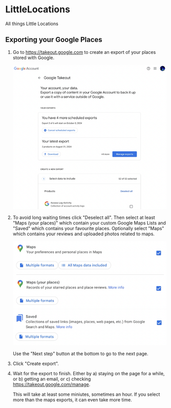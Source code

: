 # LittleLocations

All things Little Locations

## Exporting your Google Places

1. Go to https://takeout.google.com to create an export of your places stored with Google.

   ![Takeout Page](img/takeout_page.png)

2. To avoid long waiting times click "Deselect all". Then select at least "Maps (your places)" which contain your custom Google Maps Lists and "Saved" which contains your favourite places. Optionally select "Maps" which contains your reviews and uploaded photos related to maps.

   ![Takeout Page](img/takeout_maps.png)
   ![Takeout Page](img/takeout_saved.png)

   Use the "Next step" button at the bottom to go to the next page.

3. Click "Create export".

4. Wait for the export to finish. Either by
   a) staying on the page for a while, or
   b) getting an email, or
   c) checking https://takeout.google.com/manage.

   This will take at least some miniutes, sometimes an hour. If you select more than the maps exports, it can even take more time.
